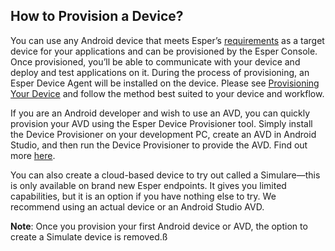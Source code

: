 ## How to Provision a Device?

You can use any Android device that meets Esper’s [requirements](../requirements/README.md) as a target device for your applications and can be provisioned by the Esper Console. Once provisioned, you’ll be able to communicate with your device and deploy and test applications on it. During the process of provisioning, an Esper Device Agent will be installed on the device. Please see  [Provisioning Your Device](../provisioning-methods/README.md)  and follow the method best suited to your device and workflow.

If you are an Android developer and wish to use an AVD, you can quickly provision your AVD using the Esper Device Provisioner tool. Simply install the Device Provisioner on your development PC, create an AVD in Android Studio, and then run the Device Provisioner to provide the AVD. Find out more [here](https://docs.esper.io/home/provisioner.html#provisioning-an-avd).

You can also create a cloud-based device to try out called a Simulare—this is only available on brand new Esper endpoints. It gives you limited capabilities, but it is an option if you have nothing else to try. We recommend using an actual device or an Android Studio AVD.

**Note**: Once you provision your first Android device or AVD, the option to create a Simulate device is removed.ß